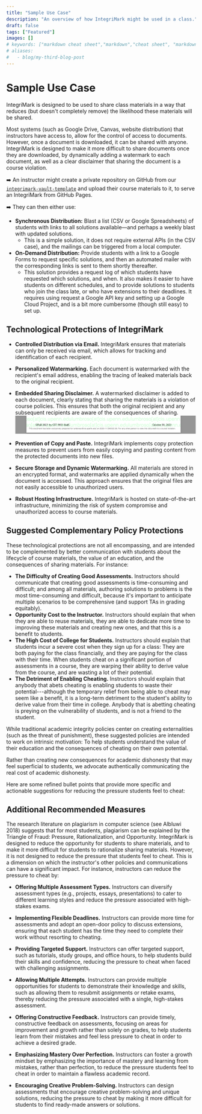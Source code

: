 ```yaml
---
title: "Sample Use Case"
description: "An overview of how IntegriMark might be used in a class."
draft: false
tags: ["Featured"]
images: []
# keywords: ["markdown cheat sheet","markdown","cheat sheet", "markdown cheatsheet", "hugo markdown cheat sheet", "goldmark"]
# aliases:
#   - blog/my-third-blog-post
---
```


# Sample Use Case

IntegriMark is designed to be used to share class materials in a way that reduces (but doesn't completely remove) the likelihood these materials will be shared.

Most systems (such as Google Drive, Canvas, website distribution) that instructors have access to, allow for the control of access to documents. However, once a document is downloaded, it can be shared with anyone. IntegriMark is designed to make it more difficult to share documents once they are downloaded, by dynamically adding a watermark to each document, as well as a clear disclaimer that sharing the document is a course violation.

➡️ An instructor might create a private repository on GitHub from our [`integrimark-vault-template`](https://github.com/integrimark/integrimark-vault-template) and upload their course materials to it, to serve an IntegriMark from GitHub Pages.

➡️ They can then either use:

- **Synchronous Distribution:** Blast a list (CSV or Google Spreadsheets) of students with links to all solutions available—and perhaps a weekly blast with updated solutions.
  - This is a simple solution, it does not require external APIs (in the CSV case), and the mailings can be triggered from a local computer.
- **On-Demand Distribution:** Provide students with a link to a Google Forms to request specific solutions, and then an automated mailer with the corresponding links is sent to them shortly thereafter.
  - This solution provides a request log of which students have requested which solutions, and when. It also makes it easier to have students on different schedules, and to provide solutions to students who join the class late, or who have extensions to their deadlines. It requires using request a Google API key and setting up a Google Cloud Project, and is a bit more cumbersome (though still easy) to set up.

## Technological Protections of IntegriMark

- **Controlled Distribution via Email.** IntegriMark ensures that materials can only be received via email, which allows for tracking and identification of each recipient.

- **Personalized Watermarking.** Each document is watermarked with the recipient's email address, enabling the tracing of leaked materials back to the original recipient.

- **Embedded Sharing Disclaimer.** A watermarked disclaimer is added to each document, clearly stating that sharing the materials is a violation of course policies. This ensures that both the original recipient and any subsequent recipients are aware of the consequences of sharing.
  ![Screenshot of the disclaimer](disclaimer.png)

- **Prevention of Copy and Paste.** IntegriMark implements copy protection measures to prevent users from easily copying and pasting content from the protected documents into new files.

- **Secure Storage and Dynamic Watermarking.** All materials are stored in an encrypted format, and watermarks are applied dynamically when the document is accessed. This approach ensures that the original files are not easily accessible to unauthorized users.

- **Robust Hosting Infrastructure.** IntegriMark is hosted on state-of-the-art infrastructure, minimizing the risk of system compromise and unauthorized access to course materials.

## Suggested Complementary Policy Protections

These technological protections are not all encompassing, and are intended to be complemented by better communication with students about the lifecycle of course materials, the value of an education, and the consequences of sharing materials. For instance:

- **The Difficulty of Creating Good Assessments.** Instructors should communicate that creating good assessments is time-consuming and difficult; and among all materials, authoring solutions to problems is the most time-consuming and difficult, because it's important to anticipate multiple scenarios to be comprehensive (and support TAs in grading equitably).
- **Opportunity Cost to the Instructor.** Instructors should explain that when they are able to reuse materials, they are able to dedicate more time to improving these materials and creating new ones, and that this is a benefit to students.
- **The High Cost of College for Students.** Instructors should explain that students incur a severe cost when they sign up for a class: They are both paying for the class financially, and they are paying for the class with their time. When students cheat on a significant portion of assessments in a course, they are warping their ability to derive value from the course, and are wasting a lot of their potential.
- **The Detriment of Enabling Cheating.** Instructors should explain that anybody that abets cheating is enabling students to waste their potential---although the temporary relief from being able to cheat may seem like a benefit, it is a long-term detriment to the student's ability to derive value from their time in college. Anybody that is abetting cheating is preying on the vulnerability of students, and is not a friend to the student.

While traditional academic integrity policies center on creating externalities (such as the threat of punishment), these suggested policies are intended to work on intrinsic motivation: To help students understand the value of their education and the consequences of cheating on their own potential.

Rather than creating new consequences for academic dishonesty that may feel superficial to students, we advocate authentically communicating the real cost of academic dishonesty.

Here are some refined bullet points that provide more specific and actionable suggestions for reducing the pressure students feel to cheat:

## Additional Recommended Measures

The research literature on plagiarism in computer science (see Albluwi 2018) suggests that for most students, plagiarism can be explained by the Triangle of Fraud: Pressure, Rationalization, and Opportunity. IntegriMark is designed to reduce the opportunity for students to share materials, and to make it more difficult for students to rationalize sharing materials. However, it is not designed to reduce the pressure that students feel to cheat. This is a dimension on which the instructor's other policies and communications can have a significant impact. For instance, instructors can reduce the pressure to cheat by:

- **Offering Multiple Assessment Types.** Instructors can diversify assessment types (e.g., projects, essays, presentations) to cater to different learning styles and reduce the pressure associated with high-stakes exams.

- **Implementing Flexible Deadlines.** Instructors can provide more time for assessments and adopt an open-door policy to discuss extensions, ensuring that each student has the time they need to complete their work without resorting to cheating.

- **Providing Targeted Support.** Instructors can offer targeted support, such as tutorials, study groups, and office hours, to help students build their skills and confidence, reducing the pressure to cheat when faced with challenging assignments.

- **Allowing Multiple Attempts.** Instructors can provide multiple opportunities for students to demonstrate their knowledge and skills, such as allowing them to resubmit assignments or retake exams, thereby reducing the pressure associated with a single, high-stakes assessment.

- **Offering Constructive Feedback.** Instructors can provide timely, constructive feedback on assessments, focusing on areas for improvement and growth rather than solely on grades, to help students learn from their mistakes and feel less pressure to cheat in order to achieve a desired grade.

- **Emphasizing Mastery Over Perfection.** Instructors can foster a growth mindset by emphasizing the importance of mastery and learning from mistakes, rather than perfection, to reduce the pressure students feel to cheat in order to maintain a flawless academic record.

- **Encouraging Creative Problem-Solving.** Instructors can design assessments that encourage creative problem-solving and unique solutions, reducing the pressure to cheat by making it more difficult for students to find ready-made answers or solutions.
